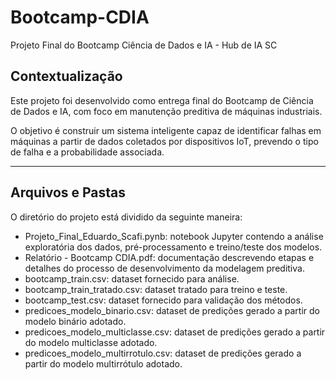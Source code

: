 # Bootcamp-CDIA
Projeto Final do Bootcamp Ciência de Dados e IA - Hub de IA SC

## Contextualização
Este projeto foi desenvolvido como entrega final do Bootcamp de Ciência de Dados e IA, com foco em manutenção preditiva de máquinas industriais.  

O objetivo é construir um sistema inteligente capaz de identificar falhas em máquinas a partir de dados coletados por dispositivos IoT, prevendo o tipo de falha e a probabilidade associada.

---
## Arquivos e Pastas
O diretório do projeto está dividido da seguinte maneira:

   - Projeto_Final_Eduardo_Scafi.pynb: notebook Jupyter contendo a análise exploratória dos dados, pré-processamento e treino/teste dos modelos.
   - Relatório - Bootcamp CDIA.pdf: documentação descrevendo etapas e detalhes do processo de desenvolvimento da modelagem preditiva.
   - bootcamp_train.csv: dataset fornecido para análise.
   - bootcamp_train_tratado.csv: dataset tratado para treino e teste.
   - bootcamp_test.csv: dataset fornecido para validação dos métodos.
   - predicoes_modelo_binario.csv: dataset de predições gerado a partir do modelo binário adotado.
   - predicoes_modelo_multiclasse.csv: dataset de predições gerado a partir do modelo multiclasse adotado.
   - predicoes_modelo_multirrotulo.csv: dataset de predições gerado a partir do modelo multirrótulo adotado.
